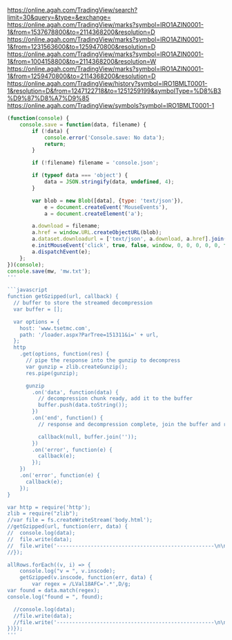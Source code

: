 https://online.agah.com/TradingView/search?limit=30&query=&type=&exchange=
https://online.agah.com/TradingView/marks?symbol=IRO1AZIN0001-1&from=1537678800&to=2114368200&resolution=D https://online.agah.com/TradingView/marks?symbol=IRO1AZIN0001-1&from=1231563600&to=1259470800&resolution=D https://online.agah.com/TradingView/marks?symbol=IRO1AZIN0001-1&from=1004158800&to=2114368200&resolution=W https://online.agah.com/TradingView/marks?symbol=IRO1AZIN0001-1&from=1259470800&to=2114368200&resolution=D https://online.agah.com/TradingView/history?symbol=IRO1BMLT0001-1&resolution=D&from=1247122718&to=1251259199&symbolType=%D8%B3%D9%87%D8%A7%D9%85 https://online.agah.com/TradingView/symbols?symbol=IRO1BMLT0001-1
```javascript
(function(console) {
	console.save = function(data, filename) {
		if (!data) {
			console.error('Console.save: No data');
			return;
		}

		if (!filename) filename = 'console.json';

		if (typeof data === 'object') {
			data = JSON.stringify(data, undefined, 4);
		}

		var blob = new Blob([data], {type: 'text/json'}),
			e = document.createEvent('MouseEvents'),
			a = document.createElement('a');

		a.download = filename;
		a.href = window.URL.createObjectURL(blob);
		a.dataset.downloadurl = ['text/json', a.download, a.href].join(':');
		e.initMouseEvent('click', true, false, window, 0, 0, 0, 0, 0, false, false, false, false, 0, null);
		a.dispatchEvent(e);
	};
})(console);
console.save(mw, 'mw.txt');
'''

```javascript
function getGzipped(url, callback) {
  // buffer to store the streamed decompression
  var buffer = [];

  var options = {
    host: 'www.tsetmc.com',
    path: '/loader.aspx?ParTree=151311&i=' + url,
  };
  http
    .get(options, function(res) {
      // pipe the response into the gunzip to decompress
      var gunzip = zlib.createGunzip();
      res.pipe(gunzip);

      gunzip
        .on('data', function(data) {
          // decompression chunk ready, add it to the buffer
          buffer.push(data.toString());
        })
        .on('end', function() {
          // response and decompression complete, join the buffer and return

          callback(null, buffer.join(''));
        })
        .on('error', function(e) {
          callback(e);
        });
    })
    .on('error', function(e) {
      callback(e);
    });
}

var http = require('http');
zlib = require("zlib");
//var file = fs.createWriteStream('body.html');
//getGzipped(url, function(err, data) {
//  console.log(data);
//  file.write(data);
//  file.write('---------------------------------------------------\n\n\n\n');
//});

allRows.forEach((v, i) => {
	console.log("v = ", v.inscode);
	getGzipped(v.inscode, function(err, data) {
		var regex = /LVal18AFC='.*',D/g;
var found = data.match(regex);
console.log("found = ", found);

  //console.log(data);
  //file.write(data);
  //file.write('---------------------------------------------------\n\n\n\n');
})});
'''

